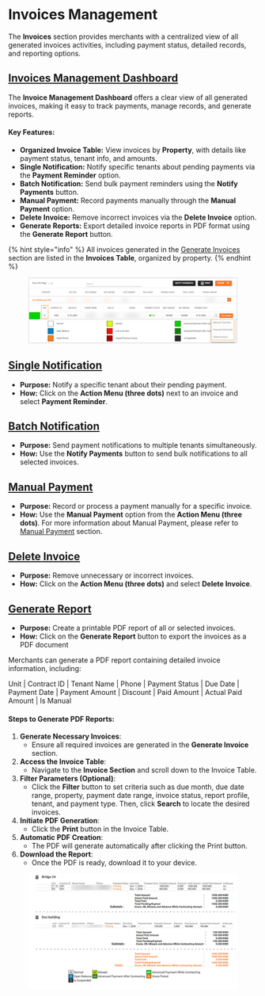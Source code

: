 # Invoices Management

The **Invoices** section provides merchants with a centralized view of all generated invoices activities, including payment status, detailed records, and reporting options.

## [Invoices Management **Dashboard**](invoices-management.md#invoices-management-dashboard)

The **Invoice Management Dashboard** offers a clear view of all generated invoices, making it easy to track payments, manage records, and generate reports.

#### **Key Features:**

* **Organized Invoice Table:** View invoices by **Property**, with details like payment status, tenant info, and amounts.
* **Single Notification:** Notify specific tenants about pending payments via the **Payment Reminder** option.
* **Batch Notification:** Send bulk payment reminders using the **Notify Payments** button.
* **Manual Payment:** Record payments manually through the **Manual Payment** option.
* **Delete Invoice:** Remove incorrect invoices via the **Delete Invoice** option.
* **Generate Reports:** Export detailed invoice reports in PDF format using the **Generate Report** button.

{% hint style="info" %}
All invoices generated in the [Generate Invoices](generate-invoice.md) section are listed in the **Invoices Table**, organized by property.&#x20;
{% endhint %}

<figure><img src="../../../.gitbook/assets/image (64).png" alt=""><figcaption></figcaption></figure>

## [**Single Notification**](invoices-management.md#single-notification)

* **Purpose:** Notify a specific tenant about their pending payment.
* **How:** Click on the **Action Menu (three dots)** next to an invoice and select **Payment Reminder**.

## [**Batch Notification**](invoices-management.md#batch-notification)

* **Purpose:** Send payment notifications to multiple tenants simultaneously.
* **How:** Use the **Notify Payments** button to send bulk notifications to all selected invoices.

## [**Manual Payment**](invoices-management.md#undefined)

* **Purpose:** Record or process a payment manually for a specific invoice.
* **How:** Use the **Manual Payment** option from the **Action Menu (three dots)**. For more information about Manual Payment, please refer to [Manual Payment](tenant-and-contract-management/contract-management/contract-action/manual-payment.md) section.

## [**Delete Invoice**](invoices-management.md#delete-invoice)

* **Purpose:** Remove unnecessary or incorrect invoices.
* **How:** Click on the **Action Menu (three dots)** and select **Delete Invoice**.

## [**Generate Report**](invoices-management.md#generate-report)

* **Purpose:** Create a printable PDF report of all or selected invoices.
* **How:** Click on the **Generate Report** button to export the invoices as a PDF document

Merchants can generate a PDF report containing detailed invoice information, including:

Unit | Contract ID | Tenant Name | Phone | Payment Status | Due Date | Payment Date | Payment Amount | Discount | Paid Amount | Actual Paid Amount | Is Manual

#### **Steps to Generate PDF Reports:**

1. **Generate Necessary Invoices**:
   * Ensure all required invoices are generated in the **Generate Invoice** section.
2. **Access the Invoice Table**:
   * Navigate to the **Invoice Section** and scroll down to the Invoice Table.
3. **Filter Parameters (Optional)**:
   * Click the **Filter** button to set criteria such as due month, due date range, property, payment date range, invoice status, report profile, tenant, and payment type. Then, click **Search** to locate the desired invoices.
4. **Initiate PDF Generation**:
   * Click the **Print** button in the Invoice Table.
5. **Automatic PDF Creation**:
   * The PDF will generate automatically after clicking the Print button.
6. **Download the Report**:
   * Once the PDF is ready, download it to your device.

<figure><img src="../../../.gitbook/assets/image (65).png" alt=""><figcaption></figcaption></figure>
